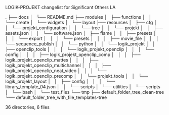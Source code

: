 LOGIK-PROJEKT changelist for Significant Others LA

.
├── docs
│   └── README.md
├── modules
│   ├── functions
│   │   └── create
│   └── widgets
│       └── layout
├── resources
│   ├── cfg
│   │   └── projekt_configuration
│   │       └── tree
│   │           └── projekt
│   │               ├── assets.json
│   │               └── software.json
│   ├── flame
│   │   ├── presets
│   │   │   └── export
│   │   │       └── presets
│   │   │           ├── movie_file
│   │   │           └── sequence_publish
│   │   └── python
│   │       └── logik_projekt
│   │           ├── openclip_tools
│   │           │   └── logik_projekt_openclip
│   │           │       └── config
│   │           │           ├── logik_projekt_openclip_comp
│   │           │           ├── logik_projekt_openclip_mattes
│   │           │           ├── logik_projekt_openclip_multichannel
│   │           │           ├── logik_projekt_openclip_neat_video
│   │           │           └── logik_projekt_openclip_precomp
│   │           └── projekt_tools
│   │               └── logik_projekt_layout
│   │                   ├── config
│   │                   │   └── library_template_04.json
│   │                   └── scripts
│   └── utilities
│       └── scripts
│           └── bash
│               └── test_files
└── tmp
    ├── default_folder_tree_clean-tree
    └── default_folder_tree_with_file_templates-tree

36 directories, 6 files
